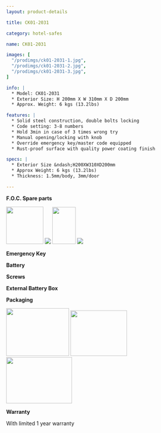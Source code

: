 ```yaml
---
layout: product-details

title: CK01-2031

category: hotel-safes

name: CK01-2031

images: [
  "/prodimgs/ck01-2031-1.jpg",
  "/prodimgs/ck01-2031-2.jpg",
  "/prodimgs/ck01-2031-3.jpg",
]

info: |
  * Model: CK01-2031
  * Exterior Size: H 200mm X W 310mm X D 200mm
  * Approx. Weight: 6 kgs (13.2lbs)

features: |
  * Solid steel construction, double bolts locking
  * Code setting: 3-8 numbers
  * Hold 3min in case of 3 times wrong try
  * Manual opening/locking with knob
  * Override emergency key/master code equipped
  * Rust-proof surface with quality power coating finish

specs: |
  * Exterior Size &ndash;H200XW310XD200mm
  * Approx Weight: 6 kgs (13.2lbs)
  * Thickness: 1.5mm/body, 3mm/door

---
```


**F.O.C. Spare parts**

<img alt="" src="{IMAGE_CDN}/ck01-2031-4.jpg" style="width: 100px; height: 100px;" />

<img src="{IMAGE_CDN}/ck01-2031-5.jpg" />

<img alt="" src="{IMAGE_CDN}/ck01-2031-6.jpg" style="width: 63px; height: 99px;" />

<img src="{IMAGE_CDN}/ck01-2031-7.jpg" />

**Emergency Key**

**Battery**

**Screws**

**External Battery Box**

**Packaging**

<img height="155" src="{IMAGE_CDN}/ck01-2031-8.jpg" style="width: 169px; height: 128px" width="221" />

<img height="144" src="{IMAGE_CDN}/ck01-2031-9.jpg" style="width: 152px; height: 122px" width="183" />

<img height="124" src="{IMAGE_CDN}/ck01-2031-10.jpg" style="width: 177px; height: 124px" width="205" />

**Warranty**

With limited 1 year warranty
